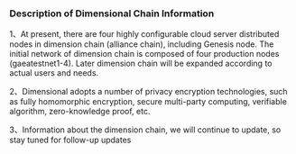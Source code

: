 ### Description of Dimensional Chain Information

1、At present, there are four highly configurable cloud server distributed nodes in dimension chain (alliance chain), including Genesis node. The initial network of dimension chain is composed of four production nodes (gaeatestnet1-4). Later dimension chain will be expanded according to actual users and needs.   

2、Dimensional adopts a number of privacy encryption technologies, such as fully homomorphic encryption, secure multi-party computing, verifiable algorithm, zero-knowledge proof, etc.  

3、Information about the dimension chain, we will continue to update, so stay tuned for follow-up updates